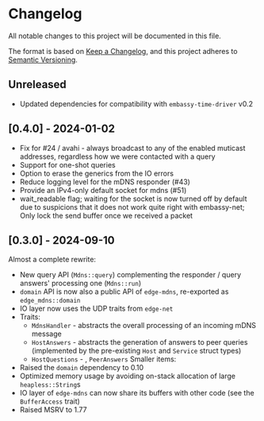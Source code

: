 # Changelog

All notable changes to this project will be documented in this file.

The format is based on [Keep a Changelog](https://keepachangelog.com/en/1.0.0/),
and this project adheres to [Semantic Versioning](https://semver.org/spec/v2.0.0.html).

## Unreleased
* Updated dependencies for compatibility with `embassy-time-driver` v0.2

## [0.4.0] - 2024-01-02
* Fix for #24 / avahi - always broadcast to any of the enabled muticast addresses, regardless how we were contacted with a query
* Support for one-shot queries
* Option to erase the generics from the IO errors
* Reduce logging level for the mDNS responder (#43)
* Provide an IPv4-only default socket for mdns (#51)
* wait_readable flag; waiting for the socket is now turned off by default due to suspicions that it does not work quite right with embassy-net; Only lock the send buffer once we received a packet

## [0.3.0] - 2024-09-10
Almost a complete rewrite:
* New query API (`Mdns::query`) complementing the responder / query answers' processing one (`Mdns::run`)
* `domain` API is now also a public API of `edge-mdns`, re-exported as `edge_mdns::domain`
* IO layer now uses the UDP traits from `edge-net`
* Traits:
  * `MdnsHandler` - abstracts the overall processing of an incoming mDNS message
  * `HostAnswers` - abstracts the generation of answers to peer queries (implemented by the pre-existing `Host` and `Service` struct types)
  * `HostQuestions` - , `PeerAnswers`
Smaller items:
* Raised the `domain` dependency to 0.10
* Optimized memory usage by avoiding on-stack allocation of large `heapless::String`s
* IO layer of `edge-mdns` can now share its buffers with other code (see the `BufferAccess` trait)
* Raised MSRV to 1.77
